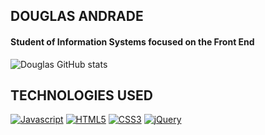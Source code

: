 

## DOUGLAS ANDRADE
#### Student of Information Systems focused on the Front End

![Douglas GitHub stats](https://github-readme-stats.vercel.app/api?username=dougaandrade&show_icons=true&theme=dark)

## TECHNOLOGIES USED

[![Javascript](	https://img.shields.io/badge/JavaScript-323330?style=for-the-badge&logo=javascript&logoColor=F7DF1E)]()
[![HTML5](	https://img.shields.io/badge/HTML5-E34F26?style=for-the-badge&logo=html5&logoColor=white)]()
[![CSS3](	https://img.shields.io/badge/CSS3-1572B6?style=for-the-badge&logo=css3&logoColor=white)]()
[![jQuery](	https://img.shields.io/badge/jQuery-0769AD?style=for-the-badge&logo=jquery&logoColor=white)]()


